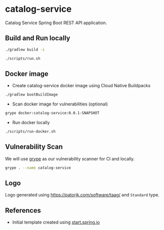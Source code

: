 # catalog-service

Catalog Service Spring Boot REST API application.

## Build and Run locally

```bash
./gradlew build -i
```

```bash
./scripts/run.sh
```

## Docker image

* Create catalog-service docker image using Cloud Native Buildpacks

```bash
./gradlew bootBuildImage
```

* Scan docker image for vulnerabilities (optional)

```bash
grype docker:catalog-service:0.0.1-SNAPSHOT
```

* Run docker locally

```bash
./scripts/run-docker.sh
```

## Vulnerability Scan

We will use [grype](https://github.com/anchore/grype) as our vulnerability scanner for CI and locally.

```bash
grype . --name catalog-service
```

## Logo

Logo generated using https://patorjk.com/software/taag/ and `Standard` type.

## References

* Initial template created
  using [start.spring.io](https://start.spring.io/#!type=gradle-project&language=java&platformVersion=3.5.5&packaging=jar&jvmVersion=24&groupId=com.github.polar&artifactId=catalog-service&name=catalog-service&description=Catalog%20Service%20Spring%20Boot%20API&packageName=com.github.polar.catalog-service&dependencies=web,postgresql,testcontainers,devtools,data-jdbc,flyway)
